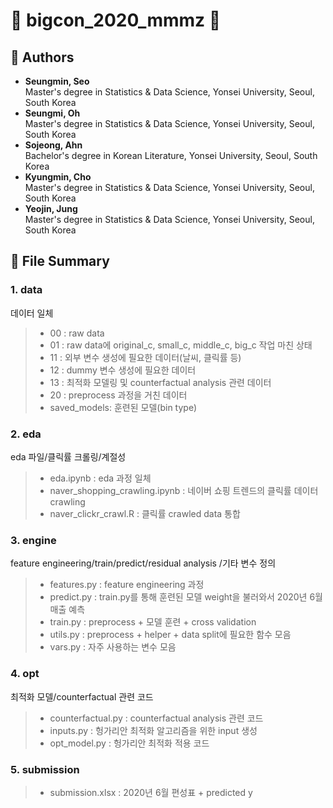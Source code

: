 # :star2: bigcon_2020_mmmz :star2:

## :raising_hand: Authors
- **Seungmin, Seo**  
  Master's degree in Statistics & Data Science, Yonsei University, Seoul, South Korea
- **Seungmi, Oh**    
  Master's degree in Statistics & Data Science, Yonsei University, Seoul, South Korea
- **Sojeong, Ahn**   
  Bachelor's degree in Korean Literature, Yonsei University, Seoul, South Korea
- **Kyungmin, Cho**  
  Master's degree in Statistics & Data Science, Yonsei University, Seoul, South Korea
- **Yeojin, Jung**   
  Master's degree in Statistics & Data Science, Yonsei University, Seoul, South Korea

## :open_file_folder: File Summary

### 1. data 
  데이터 일체

>  - 00 : raw data
>  - 01 : raw data에 original_c, small_c, middle_c, big_c 작업 마친 상태
>  - 11 : 외부 변수 생성에 필요한 데이터(날씨, 클릭률 등)
>  - 12 : dummy 변수 생성에 필요한 데이터
>  - 13 : 최적화 모델링 및 counterfactual analysis 관련 데이터
>  - 20 : preprocess 과정을 거친 데이터
>  - saved_models: 훈련된 모델(bin type)

### 2. eda 
  eda 파일/클릭률 크롤링/계절성

> - eda.ipynb : eda 과정 일체
> - naver_shopping_crawling.ipynb : 네이버 쇼핑 트렌드의 클릭률 데이터 crawling
> - naver_clickr_crawl.R : 클릭률 crawled data 통합

### 3. engine 
  feature engineering/train/predict/residual analysis /기타 변수 정의

> - features.py : feature engineering 과정
> - predict.py : train.py를 통해 훈련된 모델 weight을 불러와서 2020년 6월 매출 예측
> - train.py : preprocess + 모델 훈련 + cross validation
> - utils.py : preprocess + helper + data split에 필요한 함수 모음
> - vars.py : 자주 사용하는 변수 모음

### 4. opt
  최적화 모델/counterfactual 관련 코드

> - counterfactual.py : counterfactual analysis 관련 코드
> - inputs.py : 헝가리안 최적화 알고리즘을 위한 input 생성
> - opt_model.py : 헝가리안 최적화 적용 코드

### 5. submission 
> - submission.xlsx : 2020년 6월 편성표 + predicted y


